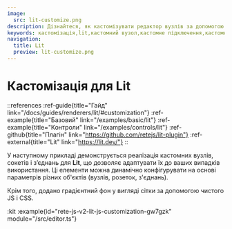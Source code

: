 ```yaml
---
image:
  src: lit-customize.png
description: Дізнайтеся, як кастомізувати редактор вузлів за допомогою спеціальних компонентів за допомогою Lit. У цьому прикладі наведено ресурси, які допоможуть вам створити спеціальний редактор, адаптований до ваших конкретних потреб
keywords: кастомізація,lit,кастомний вузол,кастомне підключення,кастомний сокет
navigation:
  title: Lit
  preview: lit-customize.png
---
```


# Кастомізація для Lit

::references
:ref-guide{title="Гайд" link="/docs/guides/renderers/lit/#customization"}
:ref-example{title="Базовий" link="/examples/basic/lit"}
:ref-example{title="Контроли" link="/examples/controls/lit"}
:ref-github{title="Плагін" link="https://github.com/retejs/lit-plugin"}
:ref-external{title="Lit" link="https://lit.dev/"}
::

У наступному прикладі демонструється реалізація кастомних вузлів, сокетів і з’єднань для **Lit**, що дозволяє адаптувати їх до ваших випадків використання. Ці елементи можна динамічно конфігурувати на основі параметрів різних об'єктів (вузлів, розеток, з'єднань).

Крім того, додано градієнтний фон у вигляді сітки за допомогою чистого JS і CSS.

:kit
:example{id="rete-js-v2-lit-js-customization-gw7gzk" module="/src/editor.ts"}
